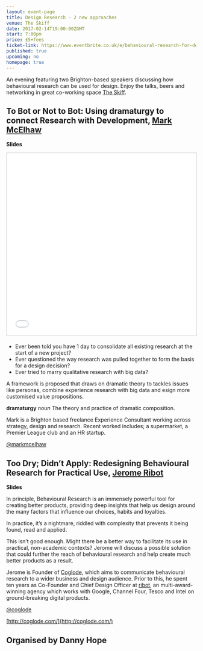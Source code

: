 ```yaml
---
layout: event-page  
title: Design Research - 2 new approaches
venue: The Skiff
date: 2017-02-14T19:00:00ZGMT
start: 7:00pm
price: £5+fees
ticket-link: https://www.eventbrite.co.uk/e/behavioural-research-for-design-tickets-31219396054#tickets
published: true
upcoming: no 
homepage: true
---
```

An evening featuring two Brighton-based speakers discussing how behavioural research can be used for design. Enjoy the talks, beers and networking in great co-working space [The Skiff](http://www.theskiff.org/).

## To Bot or Not to Bot: Using dramaturgy to connect Research with Development, [Mark McElhaw](https://www.linkedin.com/in/mark-mcelhaw-805a92)



**Slides**

<div class="responsive-height-limiter" style="clear: right"><div class="embed-container vga"><iframe src="//www.slideshare.net/slideshow/embed_code/key/IXTNtn70k30jJl" width="595" height="485" frameborder="0" marginwidth="0" marginheight="0" scrolling="no" style="border:1px solid #CCC; border-width:1px; margin-bottom:5px; max-width: 100%;" allowfullscreen></iframe></div></div>

* Ever been told you have 1 day to consolidate all existing research at the start of a new project?
* Ever questioned the way research was pulled together to form the basis for a design decision?
* Ever tried to marry qualitative research with big data?

A framework is proposed that draws on dramatic theory to tackles issues like personas, combine experience research with big data and esign more customised value propositions.

**dramaturgy** *noun* The theory and practice of dramatic composition.

Mark is a Brighton based freelance Experience Consultant working across strategy, design and research. Recent worked includes; a supermarket, a Premier League club and an HR startup.

[@markmcelhaw](https://twitter.com/markmcelhaw)


## Too Dry; Didn’t Apply: Redesigning Behavioural Research for Practical Use, [Jerome Ribot](https://www.linkedin.com/in/jerome-ribot-6520976)

**Slides**
<div class="responsive-height-limiter"><div class="embed-container"><script async class="speakerdeck-embed" data-id="c0a7f431eb3a44f08ca7de0a0e22ede0" data-ratio="1.33333333333333" src="//speakerdeck.com/assets/embed.js"></script></div></div>

In principle, Behavioural Research is an immensely powerful tool for creating better products, providing deep insights that help us design around the many factors that influence our choices, habits and loyalties.

In practice, it’s a nightmare, riddled with complexity that prevents it being found, read and applied.

This isn’t good enough. Might there be a better way to facilitate its use in practical, non-academic contexts? Jerome will discuss a possible solution that could further the reach of behavioural research and help create much better products as a result. 

Jerome is Founder of [Coglode](http://coglode.com/), which aims to communicate behavioural research to a wider business and design audience.  Prior to this, he spent ten years as Co-Founder and Chief Design Officer at [ribot](http://ribot.co.uk/), an multi-award-winning agency which works with Google, Channel Four, Tesco and Intel on ground-breaking digital products.

[@coglode](https://twitter.com/coglode)

[http://coglode.com/](http://coglode.com/)

## Organised by Danny Hope


